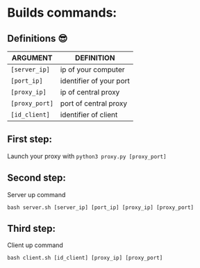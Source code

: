 # Builds commands:

## Definitions :sunglasses:

| ARGUMENT       | DEFINITION              |
| -------------- | ----------------------- |
| `[server_ip]`  | ip of your computer     |
| `[port_ip]`    | identifier of your port |
| `[proxy_ip]`   | ip of central proxy     |
| `[proxy_port]` | port of central proxy   |
| `[id_client]`  | identifier of client    |

## First step:

Launch your proxy with `python3 proxy.py [proxy_port]`

## Second step:

Server up command

```shell
bash server.sh [server_ip] [port_ip] [proxy_ip] [proxy_port]
```

## Third step:

Client up command

```shell
bash client.sh [id_client] [proxy_ip] [proxy_port]
```
